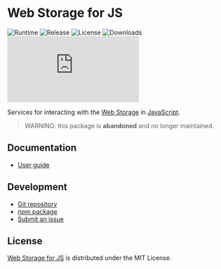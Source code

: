 # Web Storage for JS
![Runtime](https://flat.badgen.net/npm/node/@cedx/webstorage) ![Release](https://flat.badgen.net/npm/v/@cedx/webstorage) ![License](https://flat.badgen.net/npm/license/@cedx/webstorage) ![Downloads](https://flat.badgen.net/npm/dt/@cedx/webstorage) ![Coverage](https://flat.badgen.net/coveralls/c/bitbucket/cedx/webstorage.js)

Services for interacting with the [Web Storage](https://developer.mozilla.org/en-US/docs/Web/API/Storage)
in [JavaScript](https://developer.mozilla.org/en-US/docs/Web/JavaScript).

> WARNING: this package is **abandoned** and no longer maintained.

## Documentation
- [User guide](https://bitbucket.org/cedx/webstorage.js/wiki)

## Development
- [Git repository](https://bitbucket.org/cedx/webstorage.js)
- [npm package](https://www.npmjs.com/package/@cedx/webstorage)
- [Submit an issue](https://bitbucket.org/cedx/webstorage.js/issues)

## License
[Web Storage for JS](https://bitbucket.org/cedx/webstorage.js) is distributed under the MIT License.
